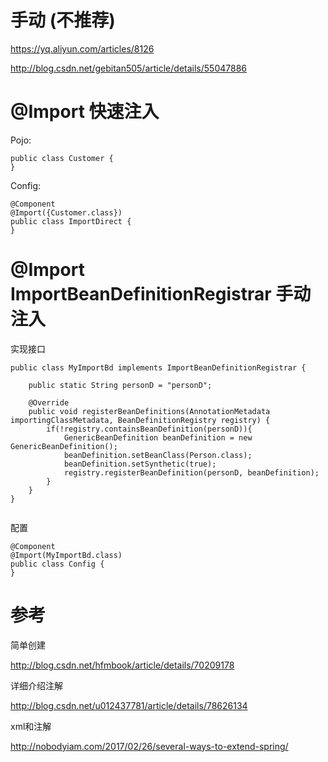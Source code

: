 

# 手动 (不推荐)

https://yq.aliyun.com/articles/8126

http://blog.csdn.net/gebitan505/article/details/55047886




# @Import 快速注入



Pojo:

    public class Customer {
    }

Config:

    @Component
    @Import({Customer.class})
    public class ImportDirect {
    }


# @Import ImportBeanDefinitionRegistrar 手动注入


实现接口

```
public class MyImportBd implements ImportBeanDefinitionRegistrar {

    public static String personD = "personD";

    @Override
    public void registerBeanDefinitions(AnnotationMetadata importingClassMetadata, BeanDefinitionRegistry registry) {
        if(!registry.containsBeanDefinition(personD)){
            GenericBeanDefinition beanDefinition = new GenericBeanDefinition();
            beanDefinition.setBeanClass(Person.class);
            beanDefinition.setSynthetic(true);
            registry.registerBeanDefinition(personD, beanDefinition);
        }
    }
}


```

配置

```
@Component
@Import(MyImportBd.class)
public class Config {
}

```





# 参考

简单创建

http://blog.csdn.net/hfmbook/article/details/70209178


详细介绍注解

http://blog.csdn.net/u012437781/article/details/78626134

xml和注解

http://nobodyiam.com/2017/02/26/several-ways-to-extend-spring/